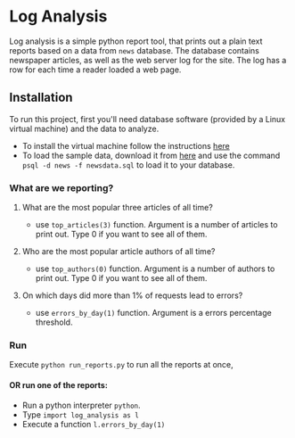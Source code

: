 # Log Analysis
Log analysis is a simple python report tool, that prints out a plain text reports based on a data from `news` database. The database contains newspaper articles, as well as the web server log for the site. The log has a row for each time a reader loaded a web page.

## Installation
To run this project, first you'll need database software (provided by a Linux virtual machine) and the data to analyze.
- To install the virtual machine follow the instructions [here]( https://classroom.udacity.com/nanodegrees/nd004/parts/8d3e23e1-9ab6-47eb-b4f3-d5dc7ef27bf0/modules/bc51d967-cb21-46f4-90ea-caf73439dc59/lessons/5475ecd6-cfdb-4418-85a2-f2583074c08d/concepts/14c72fe3-e3fe-4959-9c4b-467cf5b7c3a0)
- To load the sample data, download it from [here](https://d17h27t6h515a5.cloudfront.net/topher/2016/August/57b5f748_newsdata/newsdata.zip) and use the command `psql -d news -f newsdata.sql` to load it to your database.

### What are we reporting?
1. What are the most popular three articles of all time?
    - use `top_articles(3)` function. Argument is a number of articles to print out. Type 0 if you want to see all of them.

2. Who are the most popular article authors of all time?
    - use `top_authors(0)` function.  Argument is a number of authors to print out. Type 0 if you want to see all of them.

3. On which days did more than 1% of requests lead to errors?
    - use `errors_by_day(1)` function.  Argument is a errors percentage threshold.

### Run
Execute `python run_reports.py` to run all the reports at once,
#### OR run one of the reports:
- Run a python interpreter `python`.
- Type `import log_analysis as l`
- Execute a function `l.errors_by_day(1)`
